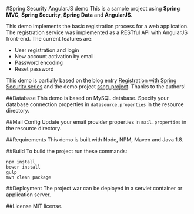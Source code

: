 #Spring Security AngularJS demo
This is a sample project using **Spring MVC**, **Spring Security**, **Spring Data** and **AngularJS**.

This demo implements the basic registration process for a web application. The registration service was implemented as a RESTful API with AngularJS front-end. 
The current features are:
* User registration and login
* New account activation by email
* Password encoding
* Reset password

This demo is partially based on the blog entry [Registration with Spring Security series](http://www.baeldung.com/spring-security-registration) and the demo project [ssng-project](https://github.com/samer-abdelkafi/ssng-project). 
Thanks to the authors!

##Database
This demo is based on MySQL database. Specify your database connection properties in `datasource.properties` in the resource directory.

##Mail Config
Update your email provider properties in `mail.properties` in the resource directory.

##Requirements
This demo is built with Node, NPM, Maven and Java 1.8.

##Build
To build the project run these commands:
```
npm install
bower install
gulp
mvn clean package
```

##Deployment
The project war can be deployed in a servlet container or application server.

##License
MIT license.